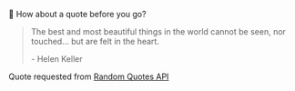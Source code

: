 📣 How about a quote before you go?

> The best and most beautiful things in the world cannot be seen, nor touched... but are felt in the heart.
>
> <p>- Helen Keller</p>

Quote requested from [Random Quotes API](https://github.com/lukePeavey/quotable)
